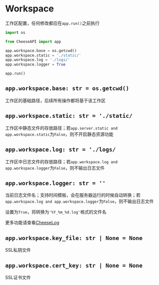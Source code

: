 # **Workspace**

工作区配置，任何修改都应在`app.run()`之前执行

```python
import os

from CheeseAPI import app

app.workspace.base = os.getcwd()
app.workspace.static = './static/'
app.workspace.log = './logs/'
app.workspace.logger = True

app.run()
```

## **`app.workspace.base: str = os.getcwd()`**

工作区的基础路径，后续所有操作都将基于该工作区

## **`app.workspace.static: str = './static/`**

工作区中静态文件的存放路径；若`app.server.static and app.workspace.static`为`False`，则不开启静态资源功能

## **`app.workspace.log: str = './logs/`**

工作区中日志文件的存放路径；若`app.workspace.log and app.workspace.logger`为`False`，则不输出日志文件

## **`app.workspace.logger: str = ''`**

当前日志文件名；支持时间模板，会在服务器运行的时候自动转换；若`app.workspace.log and app.workspace.logger`为`False`，则不输出日志文件

设置为`True`，将转换为`'%Y_%m_%d.log'`格式的文件名

更多功能请查看[CheeseLog](https://github.com/CheeseUnknown/CheeseLog)

## **`app.workspace.key_file: str | None = None`**

SSL私钥文件

## **`app.workspace.cert_key: str | None = None`**

SSL证书文件

